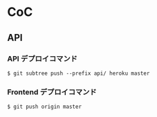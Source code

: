 # CoC

## API

### API デプロイコマンド

```
$ git subtree push --prefix api/ heroku master
```

### Frontend デプロイコマンド

```
$ git push origin master
```
